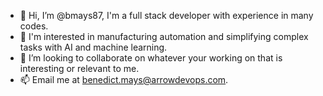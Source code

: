 - 👋 Hi, I’m @bmays87, I'm a full stack developer with experience in many codes.
- 👀 I'm interested in manufacturing automation and simplifying complex tasks with AI and machine learning.
- 💞️ I’m looking to collaborate on whatever your working on that is interesting or relevant to me.
- 📫 Email me at benedict.mays@arrowdevops.com.  

<!---
bmays87/bmays87 is a ✨ special ✨ repository because its `README.md` (this file) appears on your GitHub profile.
You can click the Preview link to take a look at your changes.
--->
